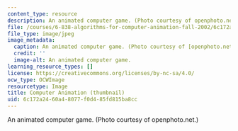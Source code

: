 ```yaml
---
content_type: resource
description: An animated computer game. (Photo courtesy of openphoto.net.)
file: /courses/6-838-algorithms-for-computer-animation-fall-2002/6c172a2460a48077f0d485fd815ba8cc_6-838f02-th.jpg
file_type: image/jpeg
image_metadata:
  caption: An animated computer game. (Photo courtesy of [openphoto.net](http://openphoto.net/).)
  credit: ''
  image-alt: An animated computer game.
learning_resource_types: []
license: https://creativecommons.org/licenses/by-nc-sa/4.0/
ocw_type: OCWImage
resourcetype: Image
title: Computer Animation (thumbnail)
uid: 6c172a24-60a4-8077-f0d4-85fd815ba8cc
---
```

An animated computer game. (Photo courtesy of openphoto.net.)